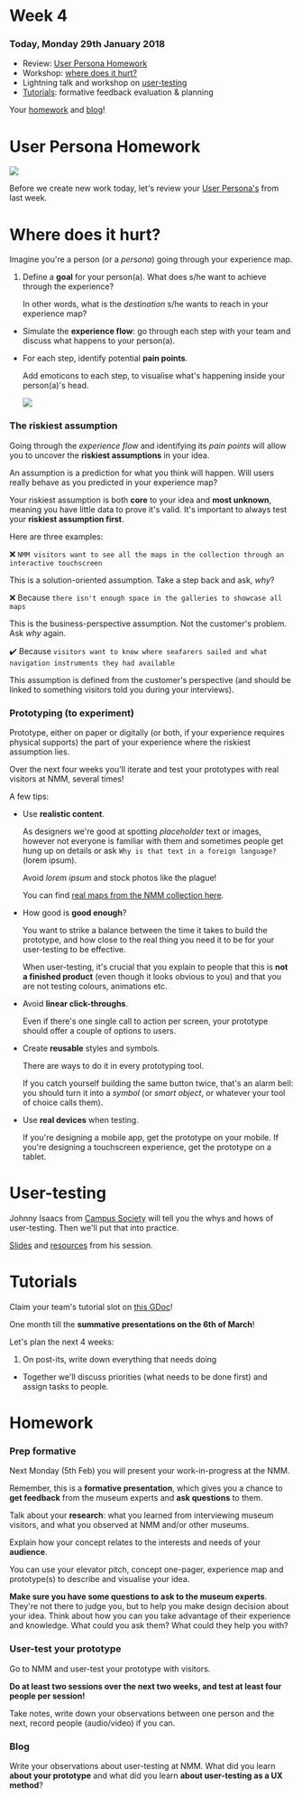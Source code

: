 # Week 4

### Today, Monday 29th January 2018

*  Review: [User Persona Homework](#user_persona_homework)
*  Workshop: [where does it hurt?](#where-does-it-hurt)
* Lightning talk and workshop on [user-testing](#user-testing)
* [Tutorials](#tutorials): formative feedback evaluation & planning

Your [homework](#homework) and [blog](#blog)!

# User Persona Homework

![](../04/assets/TheSonOfMan.jpg)

Before we create new work today, let's review your [User Persona's](sessions/03#2-user-personas) from last week. 

# Where does it hurt?

Imagine you're a person (or a *persona*) going through your experience map. 

1. Define a **goal** for your person(a). What does s/he want to achieve through the experience? 

	In other words, what is the *destination* s/he wants to reach in your experience map?
* Simulate the **experience flow**: go through each step with your team and discuss what happens to your person(a).
* For each step, identify potential **pain points**.  
  
	Add emoticons to each step, to visualise what's happening inside your person(a)'s head.

	![](../04/assets/use-case-02.jpg)

### The riskiest assumption

Going through the *experience flow* and identifying its *pain points* will allow you to uncover the **riskiest assumptions** in your idea. 

An assumption is a prediction for what you think will happen. Will users really behave as you predicted in your experience map?

Your riskiest assumption is both **core** to your idea and **most unknown**, meaning you have little data to prove it's valid. It's important to always test your **riskiest assumption first**.

Here are three examples:

:x: `NMM visitors want to see all the maps in the collection through an interactive touchscreen`

This is a solution-oriented assumption. Take a step back and ask, *why*?

:x: Because `there isn't enough space in the galleries to showcase all maps`

This is the business-perspective assumption. Not the customer's problem. Ask *why* again.
	
:heavy_check_mark: Because `visitors want to know where seafarers sailed and what navigation instruments they had available`  
  
This assumption is defined from the customer's perspective (and should be linked to something visitors told you during your interviews).

<!--
When you're testing a customer-perspective assumption, your riskiest assumption is one that supports the belief that your customer *has that problem*. 

In a problem-solution case, the riskiest assumption is that it's *the right solution* to solve the problem. 
-->

<!--
#### What makes a good experiment?

To prototype and test effectively, you need to **turn your assumptions into hypotheses** and then build an **experiment** to test the **riskiest** one.

A good experiment is:

1. cheap
* quick
* has the highest possible learning potential

You can create good experiments by building a *landing page* (remember [Buffer](#the-buffer-story)?) or by creating *prototypes* that simulate the aspects of your experience where the riskiest assumption lives.

Prototypes are likely the most appropriate tool for the kind of project we're working on this term ([DAX](../../projects/dax)).
-->

### Prototyping (to experiment)

Prototype, either on paper or digitally (or both, if your experience requires physical supports) the part of your experience where the riskiest assumption lies.

<!--
We're familiar with paper prototyping (here's a [great video-example](https://www.youtube.com/watch?v=_g4GGtJ8NCY).
-->

Over the next four weeks you'll iterate and test your prototypes with real visitors at NMM, several times!

A few tips:

* Use **realistic content**.

	As designers we're good at spotting *placeholder* text or images, however not everyone is familiar with them and sometimes people get hung up on details or ask `Why is that text in a foreign language?` (lorem ipsum).  
	
	Avoid *lorem ipsum* and stock photos like the plague! 
	
	You can find [real maps from the NMM collection here](https://docs.google.com/presentation/d/1tEg72Z_1cyxSUN1VfkW8Oke9gOZtmok0DRQ3odi61_4/edit?usp=sharing).

* How good is **good enough**?

	You want to strike a balance between the time it takes to build the prototype, and how close to the real thing you need it to be for your user-testing to be effective. 
	
	 When user-testing, it's crucial that you explain to people that this is **not a finished product** (even though it looks obvious to you) and that you are not testing colours, animations etc. 

* Avoid **linear click-throughs**. 

	Even if there's one single call to action per screen, your prototype should offer a couple of options to users.

* Create **reusable** styles and symbols.

	There are ways to do it in every prototyping tool. 
	
	If you catch yourself building the same button twice, that's an alarm bell: you should turn it into a *symbol* (or *smart object*, or whatever your tool of choice calls them).
	
*	Use **real devices** when testing. 

	If you're designing a mobile app, get the prototype on your mobile. If you're designing a touchscreen experience, get the prototype on a tablet.
	

# User-testing

Johnny Isaacs from [Campus Society](http://www.campussociety.com/) will tell you the whys and hows of user-testing. Then we'll put that into practice.

[Slides](https://drive.google.com/open?id=0B8pExRtNgFyRTXdNT1ZjdG02ODA) and [resources](https://drive.google.com/open?id=0B8pExRtNgFyRbjh0LUp4TjE4TWc) from his session.


# Tutorials 

Claim your team's tutorial slot on [this GDoc](https://docs.google.com/document/d/1ArfHiJFohSsvcbQ5Qtq0r6h3GZmiquCLoG7tvGKb2RQ/edit#heading=h.sri36ax4b1mo)!

One month till the **summative presentations on the 6th of March**!

Let's plan the next 4 weeks:

1. On post-its, write down everything that needs doing
* Together we'll discuss priorities (what needs to be done first) and assign tasks to people.   


# Homework

### Prep formative

Next Monday (5th Feb) you will present your work-in-progress at the NMM. 

Remember, this is a **formative presentation**, which gives you a chance to **get feedback** from the museum experts and **ask questions** to them. 

Talk about your **research**: what you learned from interviewing museum visitors, and what you observed at NMM and/or other museums.

Explain how your concept relates to the interests and needs of your **audience**.

You can use your elevator pitch, concept one-pager, experience map and prototype(s) to describe and visualise your idea.

**Make sure you have some questions to ask to the museum experts**. They're not there to judge you, but to help you make design decision about your idea. Think about how you can you take advantage of their experience and knowledge. What could you ask them? What could they help you with?


### User-test your prototype

Go to NMM and user-test your prototype with visitors. 

**Do at least two sessions over the next two weeks, and test at least four people per session!**

Take notes, write down your observations between one person and the next, record people (audio/video) if you can.

### Blog

Write your observations about user-testing at NMM. What did you learn **about your prototype** and what did you learn **about user-testing as a UX method**?













